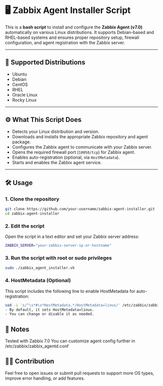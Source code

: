 # 🖥️ Zabbix Agent Installer Script

This is a **bash script** to install and configure the **Zabbix Agent (v7.0)** automatically on various Linux distributions. It supports Debian-based and RHEL-based systems and ensures proper repository setup, firewall configuration, and agent registration with the Zabbix server.

---

## 📌 Supported Distributions

- Ubuntu
- Debian
- CentOS
- RHEL
- Oracle Linux
- Rocky Linux

---

## ⚙️ What This Script Does

- Detects your Linux distribution and version.
- Downloads and installs the appropriate Zabbix repository and agent package.
- Configures the Zabbix agent to communicate with your Zabbix server.
- Opens the required firewall port (`10050/tcp`) for Zabbix agent.
- Enables auto-registration (optional, via `HostMetadata`).
- Starts and enables the Zabbix agent service.

---

## 🛠️ Usage

### 1. Clone the repository

```bash
git clone https://github.com/your-username/zabbix-agent-installer.git
cd zabbix-agent-installer
```

### 2. Edit the script
Open the script in a text editor and set your Zabbix server address:

```bash
ZABBIX_SERVER="your-zabbix-server-ip-or-hostname"
```

### 3. Run the script with root or sudo privileges
```bash
sudo ./zabbix_agent_installer.sh
```

### 4. HostMetadata (Optional)
This script includes the following line to enable HostMetadata for auto-registration:
```bash
sed -i 's/^\s*#\s*HostMetadata.*/HostMetadata=linux/' /etc/zabbix/zabbix_agentd.conf
- By default, it sets HostMetadata=linux.
- You can change or disable it as needed.
```

## 📝 Notes
Tested with Zabbix 7.0
You can customize agent config further in /etc/zabbix/zabbix_agentd.conf

## 🙋‍♂️ Contribution
Feel free to open issues or submit pull requests to support more OS types, improve error handling, or add features.

